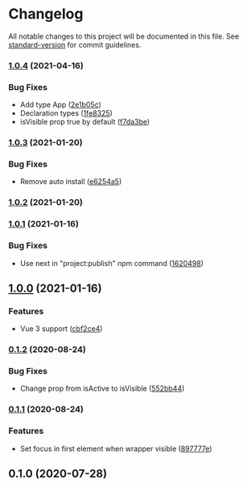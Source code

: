 # Changelog

All notable changes to this project will be documented in this file. See [standard-version](https://github.com/conventional-changelog/standard-version) for commit guidelines.

### [1.0.4](https://github.com/vue-a11y/vue-focus-loop/compare/v1.0.3...v1.0.4) (2021-04-16)


### Bug Fixes

* Add type App ([2e1b05c](https://github.com/vue-a11y/vue-focus-loop/commit/2e1b05cf67303db9d51ba0564bb9bd0d9d25facc))
* Declaration types ([1fe8325](https://github.com/vue-a11y/vue-focus-loop/commit/1fe8325c5aadd3d61fd9bed3591c9591f18a4532))
* isVisible prop true by default ([f7da3be](https://github.com/vue-a11y/vue-focus-loop/commit/f7da3bede002eedc0b5e899107641ed12010d792))

### [1.0.3](https://github.com/vue-a11y/vue-focus-loop/compare/v1.0.1...v1.0.3) (2021-01-20)


### Bug Fixes

* Remove auto install ([e6254a5](https://github.com/vue-a11y/vue-focus-loop/commit/e6254a5f92bf8d391bae95d6cdeae47ef4d22f9b))

### [1.0.2](https://github.com/vue-a11y/vue-focus-loop/compare/v1.0.1...v1.0.2) (2021-01-20)

### [1.0.1](https://github.com/vue-a11y/vue-focus-loop/compare/v1.0.0...v1.0.1) (2021-01-16)


### Bug Fixes

* Use next in "project:publish" npm command ([1620498](https://github.com/vue-a11y/vue-focus-loop/commit/16204988be6ec3840ac774f37269a768dcb0abd8))

## [1.0.0](https://github.com/vue-a11y/vue-focus-loop/compare/v0.1.2...v1.0.0) (2021-01-16)


### Features

* Vue 3 support ([cbf2ce4](https://github.com/vue-a11y/vue-focus-loop/commit/cbf2ce412e1c0fbd251e657d3d3444a35624d3a7))

### [0.1.2](https://github.com/vue-a11y/vue-focus-loop/compare/v0.1.1...v0.1.2) (2020-08-24)


### Bug Fixes

* Change prop from isActive to isVisible ([552bb44](https://github.com/vue-a11y/vue-focus-loop/commit/552bb44f19b3e3dba56af5896ab1ebcdcae3c1e8))

### [0.1.1](https://github.com/vue-a11y/vue-focus-loop/compare/v0.1.0...v0.1.1) (2020-08-24)


### Features

* Set focus in first element when wrapper visible ([897777e](https://github.com/vue-a11y/vue-focus-loop/commit/897777e88cc8370dd945d1cb856c90d8a156cc00))

## 0.1.0 (2020-07-28)
